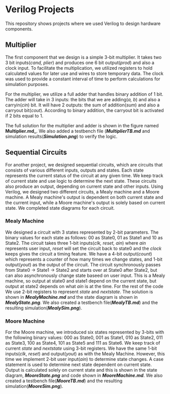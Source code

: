 # Verilog Projects
This repository shows projects where we used Verilog to design hardware components.

## Multiplier
The first component that we design is a simple 3-bit multiplier. It takes two 3 bit inputs(_cand, plier_) and produces one 6 bit output(_prod_) and also a clock input. To facilitate the multiplication, we utilized registers to hold calculated values for later use and wires to store temporary data. The clock was used to provide a constant interval of time to perform calculations for simulation purposes. 

For the multiplier, we utilize a full adder that handles binary addition of 1 bit. The adder will take in 3 inputs: the bits that we are adding(_a, b_) and also a carryin(_cin_) bit. It will have 2 outputs: the sum of addition(_sum_) and also a carryout bit(_cout_). According to binary addition, the carryout bit is activated if 2 bits equal to 1. 

The full solution for the multiplier and adder is shown in the figure named **Multiplier.md_**. We also added a testbench file (**_MultiplierTB.md_** and simulation results(**_Simulation.png_**) to verify the logic. 


## Sequential Circuits
For another project, we designed sequential circuits, which are circuits that consists of various different inputs, outputs and states. Each state represents the current status of the circuit at any given time. We keep track of current state and use logic to determine the next state. These circuits also produce an output, depending on current state and other inputs. Using Verilog, we designed two different circuits, a Mealy machine and a Moore machine. A Mealy machine's output is dependent on both current state and the current input, while a Moore machine's output is solely based on current state. We completed state diagrams for each circuit. 

### Mealy Machine
We designed a circuit with 3 states represented by 2-bit parameters. The binary values for each state as follows: 00 as State0, 01 as State1 and 10 as State2. The circuit takes three 1-bit inputs(_clk, reset, ain_) where _ain_ represents user input, _reset_ will set the circuit back to state0 and the _clock_ keeps gives the circuit a timing feature. We have a 4-bit output(_count_) which represents a counter of how many times we change states, and 1-bit output(_yout_) as the output of the circuit. The circuit synchronously passes from State0 -> State1 -> State2 and starts over at State0 after State2, but can also asynchronously change state baseed on user input. This is a Mealy machine, so output at state0 and state1 depend on the current state, but output at state2 depends on what _ain_ is at the time. For the rest of the code We use 2-bit registers to represent _state_ and _nextstate_. The solution is shown in **_MealyMachine.md_** and the state diagram is shown in **_MealyState.png_**. We also created a testbench file(**_MealyTB.md_**) and the resulting simulation(**_MealySim.png_**).

### Moore Machine
For the Moore machine, we introduced six states represented by 3-bits with the following binary values: 000 as State0, 001 as State1, 010 as State2, 011 as State3, 100 as State4, 101 as State5 and 111 as State6. We keep track of current _state_ and _nextstate_ using 3-bit registers. We have the same 1-bit inputs(_clk_, _reset_) and output(_yout_) as with the Mealy Machine. However, this time we implement 2-bit user input(_ain_) to determine state changes. A case statement is used to determine next state dependent on current state. Output is calculated solely on current state and this is shown in the state diagram, **_MooreState.png_** and code shown in **_MooreMachine.md_**. We also created a testbench file(**_MooreTB.md_**) and the resulting simulation(**_MooreSim.png_**).
